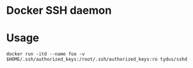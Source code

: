 # Docker SSH daemon

# Usage
    docker run -itd --name foo -v $HOME/.ssh/authorized_keys:/root/.ssh/authorized_keys:ro tydus/sshd
